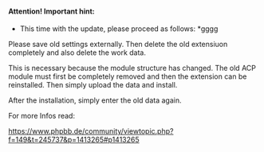 #### Attention! Important hint:

* This time with the update, please proceed as follows:
 *gggg

Please save old settings externally. Then delete the old extensiuon completely and also delete the work data.

This is necessary because the module structure has changed. The old ACP module must first be completely removed and then the extension can be reinstalled. Then simply upload the data and install.

After the installation, simply enter the old data again.

For more Infos read: 

https://www.phpbb.de/community/viewtopic.php?f=149&t=245737&p=1413265#p1413265

